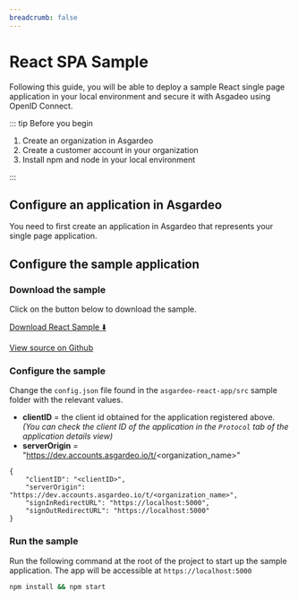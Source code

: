 ```yaml
---
breadcrumb: false
---
```


# React SPA Sample

Following this guide, you will be able to deploy a sample React single page application in your local environment and secure it with Asgadeo using OpenID Connect.

::: tip Before you begin

1. Create an organization in Asgardeo
2. Create a customer account in your organization
3. Install npm and node in your local environment

:::

## Configure an application in Asgardeo

You need to first create an application in Asgardeo that represents your single page application.

<CommonGuide guide='guides/fragments/configure-spa-in-asgardeo-for-sample.md'/>

## Configure the sample application

### Download the sample

Click on the button below to download the sample.

[Download React Sample :arrow_down:](https://github.com/asgardeo/asgardeo-auth-react-sdk/releases/latest/download/asgardeo-react-app.zip)

[View source on Github](https://github.com/asgardeo/asgardeo-auth-react-sdk/tree/main/samples/asgardeo-react-app)


### Configure the sample

Change the `config.json` file found in the `asgardeo-react-app/src` sample folder with the relevant values.

- **clientID** = the client id obtained for the application registered above. _(You can check the client ID of the application in the `Protocol` tab of the application details view)_
- **serverOrigin** = "https://dev.accounts.asgardeo.io/t/<organization_name>"

``` json{2,3}
{
    "clientID": "<clientID>",
    "serverOrigin": "https://dev.accounts.asgardeo.io/t/<organization_name>",
    "signInRedirectURL": "https://localhost:5000",
    "signOutRedirectURL": "https://localhost:5000"
}
```

### Run the sample

Run the following command at the root of the project to start up the sample application. The app will be accessible at `https://localhost:5000` 

```bash
npm install && npm start
```
